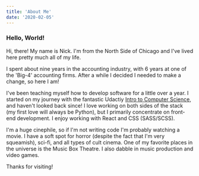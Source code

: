 ```yaml
---
title: 'About Me'
date: '2020-02-05'
---
```


### Hello, World!  

Hi, there! My name is Nick. I'm from the North Side of Chicago and I've lived here pretty much all of my life.

I spent about nine years in the accounting industry, with 6 years at one of the 'Big-4' accounting firms. After a while I decided I needed to make a change, so here I am!

I've been teaching myself how to develop software for a little over a year. I started on my journey with the fantastic Udactiy [Intro to Computer Science](https://classroom.udacity.com/courses/cs101/), and haven't looked back since! I love working on both sides of the stack (my first love will always be Python), but I primarily concentrate on front-end development. I enjoy working with React and CSS (SASS/SCSS).

I'm a huge cinephile, so if I'm not writing code I'm probably watching a movie. I have a soft spot for horror (despite the fact that I'm very squeamish), sci-fi, and all types of cult cinema. One of my favorite places in the universe is the Music Box Theatre. I also dabble in music production and video games.  
        
Thanks for visiting!    
